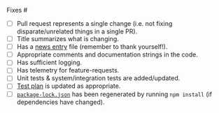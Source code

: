 Fixes #

<!--
  If an item below does not apply to you, then go ahead and check it off as "done" and strikethrough the text, e.g.:
    - [x] ~Has unit tests & system/integration tests~
-->

-   [ ] Pull request represents a single change (i.e. not fixing disparate/unrelated things in a single PR).
-   [ ] Title summarizes what is changing.
-   [ ] Has a [news entry](https://github.com/Microsoft/vscode-jupyter/tree/main/news) file (remember to thank yourself!).
-   [ ] Appropriate comments and documentation strings in the code.
-   [ ] Has sufficient logging.
-   [ ] Has telemetry for feature-requests.
-   [ ] Unit tests & system/integration tests are added/updated.
-   [ ] [Test plan](https://github.com/Microsoft/vscode-jupyter/blob/main/.github/test_plan.md) is updated as appropriate.
-   [ ] [`package-lock.json`](https://github.com/Microsoft/vscode-jupyter/blob/main/package-lock.json) has been regenerated by running `npm install` (if dependencies have changed).
